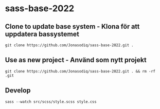 # sass-base-2022

## Clone to update base system - Klona för att uppdatera bassystemet
`git clone https://github.com/Jonasodiq/sass-base-2022.git .`
## Use as new project - Använd som nytt projekt
`git clone https://github.com/Jonasodiq/sass-base-2022.git . && rm -rf .git`

## Develop
`sass --watch src/scss/style.scss style.css`
